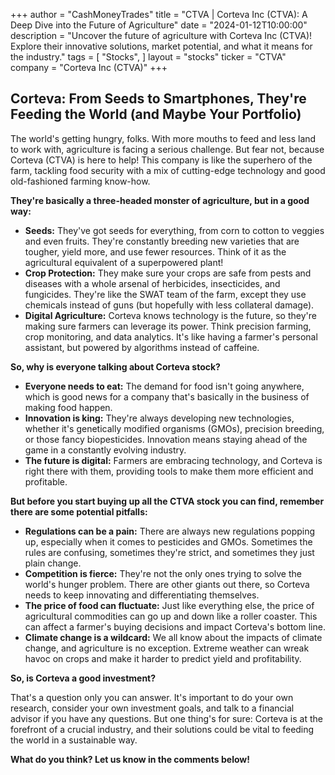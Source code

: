 +++
author = "CashMoneyTrades"
title = "CTVA |  Corteva Inc (CTVA): A Deep Dive into the Future of Agriculture"
date = "2024-01-12T10:00:00"
description = "Uncover the future of agriculture with Corteva Inc (CTVA)! Explore their innovative solutions, market potential, and what it means for the industry."
tags = [
"Stocks",
]
layout = "stocks"
ticker = "CTVA"
company = "Corteva Inc (CTVA)"
+++
        


## Corteva: From Seeds to Smartphones, They're Feeding the World (and Maybe Your Portfolio)

The world's getting hungry, folks. With more mouths to feed and less land to work with, agriculture is facing a serious challenge. But fear not, because Corteva (CTVA) is here to help! This company is like the superhero of the farm, tackling food security with a mix of cutting-edge technology and good old-fashioned farming know-how.

**They're basically a three-headed monster of agriculture, but in a good way:**

* **Seeds:** They've got seeds for everything, from corn to cotton to veggies and even fruits. They're constantly breeding new varieties that are tougher, yield more, and use fewer resources. Think of it as the agricultural equivalent of a superpowered plant!
* **Crop Protection:** They make sure your crops are safe from pests and diseases with a whole arsenal of herbicides, insecticides, and fungicides. They're like the SWAT team of the farm, except they use chemicals instead of guns (but hopefully with less collateral damage).
* **Digital Agriculture:** Corteva knows technology is the future, so they're making sure farmers can leverage its power. Think precision farming, crop monitoring, and data analytics. It's like having a farmer's personal assistant, but powered by algorithms instead of caffeine.

**So, why is everyone talking about Corteva stock?**

* **Everyone needs to eat:** The demand for food isn't going anywhere, which is good news for a company that's basically in the business of making food happen.
* **Innovation is king:** They're always developing new technologies, whether it's genetically modified organisms (GMOs), precision breeding, or those fancy biopesticides. Innovation means staying ahead of the game in a constantly evolving industry.
* **The future is digital:** Farmers are embracing technology, and Corteva is right there with them, providing tools to make them more efficient and profitable.

**But before you start buying up all the CTVA stock you can find, remember there are some potential pitfalls:**

* **Regulations can be a pain:** There are always new regulations popping up, especially when it comes to pesticides and GMOs. Sometimes the rules are confusing, sometimes they're strict, and sometimes they just plain change.
* **Competition is fierce:** They're not the only ones trying to solve the world's hunger problem. There are other giants out there, so Corteva needs to keep innovating and differentiating themselves.
* **The price of food can fluctuate:** Just like everything else, the price of agricultural commodities can go up and down like a roller coaster. This can affect a farmer's buying decisions and impact Corteva's bottom line.
* **Climate change is a wildcard:** We all know about the impacts of climate change, and agriculture is no exception. Extreme weather can wreak havoc on crops and make it harder to predict yield and profitability.

**So, is Corteva a good investment?**

That's a question only you can answer. It's important to do your own research, consider your own investment goals, and talk to a financial advisor if you have any questions. But one thing's for sure: Corteva is at the forefront of a crucial industry, and their solutions could be vital to feeding the world in a sustainable way.

**What do you think? Let us know in the comments below!** 

        